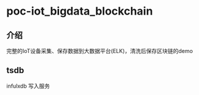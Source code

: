 # poc-iot_bigdata_blockchain

## 介绍
完整的IoT设备采集、保存数据到大数据平台(ELK)，清洗后保存区块链的demo


## tsdb

infulxdb 写入服务
